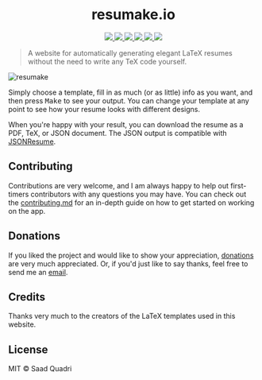 <h1 align="center">resumake.io</h1>

<p align="center">
  <a href="https://github.com/saadq/latexresu.me/stargazers">
      <img src="https://img.shields.io/github/stars/saadq/latexresu.me.svg">
  </a>
  <a href="https://github.com/saadq/latexresu.me/issues">
      <img src="https://img.shields.io/github/issues/saadq/latexresu.me.svg">
  </a>
  <a href="https://github.com/saadq/latexresu.me/blob/master/license">
    <img src="https://img.shields.io/github/license/saadq/latexresu.me.svg?colorB=000000">
  </a>
  <a href="https://gitter.im/saadq/resumake">
    <img src="https://badges.gitter.im/saadq/resumake.svg">
  </a>  
<a href="https://saythanks.io/to/saadq">
      <img src="https://img.shields.io/badge/say%20thanks-!-1EAEDB.svg">
  </a>
  <a href="https://www.paypal.me/saadquadri">
    <img src="https://img.shields.io/badge/donate-$-ff69b4.svg?maxAge=2592000">
  </a>
</p>

> A website for automatically generating elegant LaTeX resumes without the need to write any TeX code yourself.

![resumake](https://i.imgur.com/QUoFVmG.png)

Simply choose a template, fill in as much (or as little) info as you want, and then press <kbd>Make</kbd> to see your output. You can change your template at any point to see how your resume looks with different designs.

When you're happy with your result, you can download the resume as a PDF, TeX, or JSON document. The JSON output is compatible with [JSONResume](https://jsonresume.org).

## Contributing
Contributions are very welcome, and I am always happy to help out first-timers contributors with any questions you may have. You can check out the [contributing.md](./contributing.md) for an in-depth guide on how to get started on working on the app.

## Donations
If you liked the project and would like to show your appreciation, [donations](https://www.paypal.me/saadquadri) are very much appreciated. Or, if you'd just like to say thanks, feel free to send me an [email](mailto:saad@saadq.com).

## Credits
Thanks very much to the creators of the LaTeX templates used in this website.

## License
MIT © Saad Quadri
